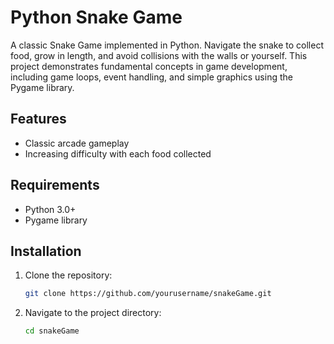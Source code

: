 # Python Snake Game

A classic Snake Game implemented in Python. Navigate the snake to collect food, grow in length, and avoid collisions with the walls or yourself. This project demonstrates fundamental concepts in game development, including game loops, event handling, and simple graphics using the Pygame library.

## Features

- Classic arcade gameplay
- Increasing difficulty with each food collected

## Requirements

- Python 3.0+
- Pygame library

## Installation

1. Clone the repository:
    ```bash
    git clone https://github.com/yourusername/snakeGame.git
    ```
2. Navigate to the project directory:
    ```bash
    cd snakeGame
    ```



